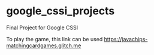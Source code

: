 # google_cssi_projects
Final Project for Google CSSI

To play the game, this link can be used
https://javachips-matchingcardgames.glitch.me
